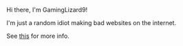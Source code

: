 Hi there, I'm GamingLizard9!

I'm just a random idiot making bad websites on the internet.

See [this](https://gaminglizard9.github.io) for more info.
